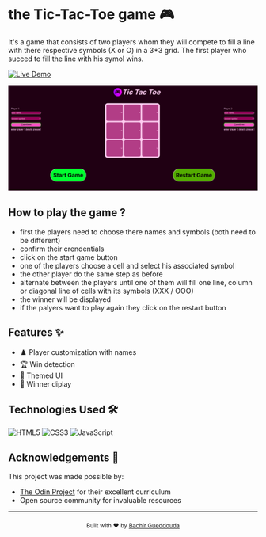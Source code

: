 
# the Tic-Tac-Toe game 🎮

It's a game that consists of two players whom they will compete to fill a line with there respective symbols (X or O) in a 3*3 grid.
The first player who succed to fill the line with his symol wins.

[![Live Demo](https://img.shields.io/badge/Live-Demo-brightgreen)](https://elitecoder75.github.io/tic_tac_toe_GAME/)


![Game Screenshot](./assets/Screenshot%20from%202025-01-31%2011-05-06.png)

## How to play the game ?
*   first the players need to choose there names and symbols (both need to be different)
* confirm their crendentials
* click on the start game button
* one of the players choose a cell and select his associated symbol 
* the other player do the same step as before 
* alternate between the players until one of them will fill one line, column or diagonal line of cells with its symbols (XXX / OOO)
* the winner will be displayed
* if the palyers want to play again they click on the restart button


## Features ✨

- ♟️ Player customization with names
- 🏆 Win detection 
- 🎨 Themed UI 
- 🎉 Winner diplay

## Technologies Used 🛠️

![HTML5](https://img.shields.io/badge/HTML5-E34F26?logo=html5&logoColor=white)
![CSS3](https://img.shields.io/badge/CSS3-1572B6?logo=css3&logoColor=white)
![JavaScript](https://img.shields.io/badge/JavaScript-F7DF1E?logo=javascript&logoColor=black)


## Acknowledgements 🙏

This project was made possible by:

- [The Odin Project](https://www.theodinproject.com) for their excellent curriculum
- Open source community for invaluable resources

---

<div align="center">
  <sub>Built with ❤️ by <a href="https://github.com/EliteCoder75">Bachir Gueddouda</a></sub>
</div>
